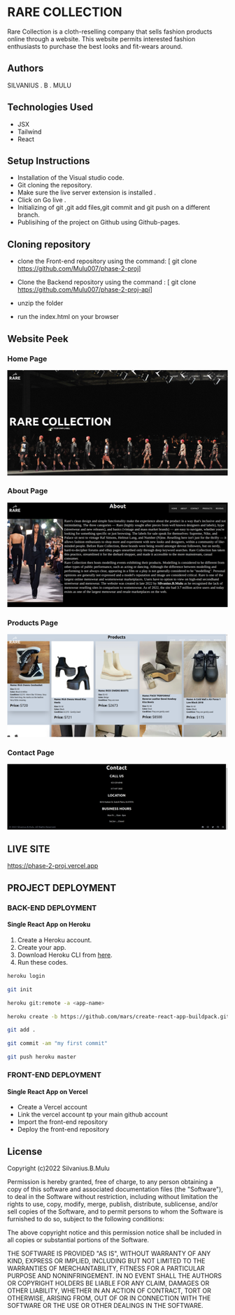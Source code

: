 
# RARE COLLECTION

Rare Collection is a cloth-reselling company that sells fashion products online through a website. This website permits interested fashion enthusiasts to purchase the best looks and fit-wears around.


## Authors

SILVANIUS . B . MULU

## Technologies Used
* JSX
* Tailwind
* React

## Setup Instructions
* Installation of the Visual studio code.
* Git cloning the repository.
* Make sure the live server extension is installed .
* Click on Go live .
* Initializing of git ,git add files,git commit and git push on a different branch.
* Publisihing of the project on Github using Github-pages.


##  Cloning repository

* clone the Front-end repository using the command: [ git clone https://github.com/Mulu007/phase-2-proj]

* Clone the Backend repository using the command : [ git clone https://github.com/Mulu007/phase-2-proj-api]

* unzip the folder

* run the index.html on your browser


## Website Peek

### Home Page

![Website Screenshot](https://github.com/Mulu007/phase-2-proj/blob/main/src/components/assets/website%20screenshots/Home.png?raw=true)
### About Page

![Website Screenshot](https://github.com/Mulu007/phase-2-proj/blob/main/src/components/assets/website%20screenshots/About.png?raw=true)
### Products Page

![Website Screenshot](https://github.com/Mulu007/phase-2-proj/blob/main/src/components/assets/website%20screenshots/Products.png?raw=true)
### Contact Page

![Website Screenshot](https://github.com/Mulu007/phase-2-proj/blob/main/src/components/assets/website%20screenshots/Contact.png?raw=true)

## LIVE SITE

https://phase-2-proj.vercel.app

##  PROJECT DEPLOYMENT

### BACK-END DEPLOYMENT
#### Single React App on Heroku

1) Create a Heroku account.
2) Create your app.
3) Download Heroku CLI from [here](https://devcenter.heroku.com/articles/heroku-cli#download-and-install).
4) Run these codes.
```bash
heroku login
```
```bash
git init
```
```bash
heroku git:remote -a <app-name>
```
```bash
heroku create -b https://github.com/mars/create-react-app-buildpack.git
```
```bash
git add .
```
```bash
git commit -am "my first commit"
```
```bash
git push heroku master
```

### FRONT-END DEPLOYMENT
#### Single React App on Vercel

* Create a Vercel account
* Link the vercel account tp your main github account
* Import the front-end repository 
* Deploy the front-end repository  

## License

Copyright (c)2022 Silvanius.B.Mulu

Permission is hereby granted, free of charge, to any person obtaining a copy of this software and associated documentation files (the "Software"), to deal in the Software without restriction, including without limitation the rights to use, copy, modify, merge, publish, distribute, sublicense, and/or sell copies of the Software, and to permit persons to whom the Software is furnished to do so, subject to the following conditions:

The above copyright notice and this permission notice shall be included in all copies or substantial portions of the Software.

THE SOFTWARE IS PROVIDED "AS IS", WITHOUT WARRANTY OF ANY KIND, EXPRESS OR IMPLIED, INCLUDING BUT NOT LIMITED TO THE WARRANTIES OF MERCHANTABILITY, FITNESS FOR A PARTICULAR PURPOSE AND NONINFRINGEMENT. IN NO EVENT SHALL THE AUTHORS OR COPYRIGHT HOLDERS BE LIABLE FOR ANY CLAIM, DAMAGES OR OTHER LIABILITY, WHETHER IN AN ACTION OF CONTRACT, TORT OR OTHERWISE, ARISING FROM, OUT OF OR IN CONNECTION WITH THE SOFTWARE OR THE USE OR OTHER DEALINGS IN THE SOFTWARE.
